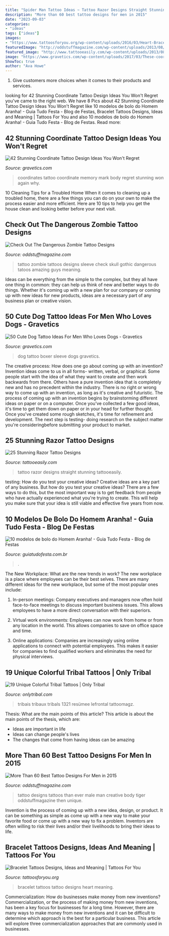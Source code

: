 ```yaml
---
title: "Spider Man Tattoo Ideas ~ Tattoo Razor Designs Straight Stunning Tattooeasily"
description: "More than 60 best tattoo designs for men in 2015"
date: "2023-09-03"
categories:
- "ideas"
tags: ["ideas"]
images:
- "https://www.tattoosforyou.org/wp-content/uploads/2016/03/Heart-Bracelet-Tattoo.jpg"
featuredImage: "http://oddstuffmagazine.com/wp-content/uploads/2013/08/zombie-tattoo-designs-7-535x800.jpg"
featured_image: "http://www.tattooeasily.com/wp-content/uploads/2013/08/razor-tattoo-14.jpg"
image: "https://www.gravetics.com/wp-content/uploads/2017/03/These-coordinates-are-large-and-they-go-the-extent-of-the-arm..jpg"
ShowToc: true
author: "Ava Howe"
---
```



1. Give customers more choices when it comes to their products and services.

	

		
looking for 42 Stunning Coordinate Tattoo Design Ideas You Won&#039;t Regret you've came to the right web. We have 8 Pics about 42 Stunning Coordinate Tattoo Design Ideas You Won&#039;t Regret like 10 modelos de bolo do Homem Aranha! - Guia Tudo Festa - Blog de Festas, Bracelet Tattoos Designs, Ideas and Meaning | Tattoos For You and also 10 modelos de bolo do Homem Aranha! - Guia Tudo Festa - Blog de Festas. Read more:
		
    
## 42 Stunning Coordinate Tattoo Design Ideas You Won&#039;t Regret

<img loading=lazy src="https://www.gravetics.com/wp-content/uploads/2017/03/These-coordinates-are-large-and-they-go-the-extent-of-the-arm..jpg" onerror="this.onerror=null;this.src='https://tse4.mm.bing.net/th?id=OIP.Yc0vozSyfqxtbQUNGuCqugHaJ4&amp;pid=15.1';" alt="42 Stunning Coordinate Tattoo Design Ideas You Won&#039;t Regret">

_Source: gravetics.com_

>coordinates tattoo coordinate memory mark body regret stunning won again why. 

	

10 Cleaning Tips for a Troubled Home
When it comes to cleaning up a troubled home, there are a few things you can do on your own to make the process easier and more efficient. Here are 10 tips to help you get the house clean and looking better before your next visit.

    
## Check Out The Dangerous Zombie Tattoo Designs

<img loading=lazy src="http://oddstuffmagazine.com/wp-content/uploads/2013/08/zombie-tattoo-designs-7-535x800.jpg" onerror="this.onerror=null;this.src='https://tse4.mm.bing.net/th?id=OIP.MuDlYGKzsB-3qapQ9IfngQHaLE&amp;pid=15.1';" alt="Check Out The Dangerous Zombie Tattoo Designs">

_Source: oddstuffmagazine.com_

>tattoo zombie tattoos designs sleeve check skull gothic dangerous tatoos amazing guys meaning. 

	

Ideas can be everything from the simple to the complex, but they all have one thing in common: they can help us think of new and better ways to do things. Whether it's coming up with a new plan for our company or coming up with new ideas for new products, ideas are a necessary part of any business plan or creative vision.

    
## 50 Cute Dog Tattoo Ideas For Men Who Loves Dogs - Gravetics

<img loading=lazy src="https://www.gravetics.com/wp-content/uploads/2017/06/Boxer-Dog-Tattoo-On-Sleeve.jpg" onerror="this.onerror=null;this.src='https://tse1.mm.bing.net/th?id=OIP.dH6Gn4vrgBXxbGHdalxu8wHaHa&amp;pid=15.1';" alt="50 Cute Dog Tattoo Ideas For Men Who Loves Dogs - Gravetics">

_Source: gravetics.com_

>dog tattoo boxer sleeve dogs gravetics. 

	

The creative process: How does one go about coming up with an invention?
Invention ideas come to us in all forms- written, verbal, or graphical. Some people start with the idea of what they want to create and then work backwards from there. Others have a pure invention idea that is completely new and has no precedent within the industry. There is no right or wrong way to come up with an invention, as long as it's creative and futuristic. The process of coming up with an invention begins by brainstorming different ideas on paper or on a computer. Once you've collected a few good ideas, it's time to get them down on paper or in your head for further thought. Once you've created some rough sketches, it's time for refinement and development. The next step is testing- doing research on the subject matter you're consideringbefore submitting your product to market.

    
## 25 Stunning Razor Tattoo Designs

<img loading=lazy src="http://www.tattooeasily.com/wp-content/uploads/2013/08/razor-tattoo-14.jpg" onerror="this.onerror=null;this.src='https://tse2.mm.bing.net/th?id=OIP.HDKcCUvfw1duQnPtbmGoUAHaJ6&amp;pid=15.1';" alt="25 Stunning Razor Tattoo Designs">

_Source: tattooeasily.com_

>tattoo razor designs straight stunning tattooeasily. 

	

testing: How do you test your creative ideas?
Creative ideas are a key part of any business. But how do you test your creative ideas? There are a few ways to do this, but the most important way is to get feedback from people who have actually experienced what you're trying to create. This will help you make sure that your idea is still viable and effective five years from now.

    
## 10 Modelos De Bolo Do Homem Aranha! - Guia Tudo Festa - Blog De Festas

<img loading=lazy src="https://1.bp.blogspot.com/-7xaXfJg1-qI/VSVl9af6FPI/AAAAAAAADoM/qpT8yDaUDAk/s1600/Spiderman-Cake-Pops.jpg" onerror="this.onerror=null;this.src='https://tse4.mm.bing.net/th?id=OIP.-3RGkQ1KduPi3q_CpfD9lgHaFj&amp;pid=15.1';" alt="10 modelos de bolo do Homem Aranha! - Guia Tudo Festa - Blog de Festas">

_Source: guiatudofesta.com.br_

>. 

	

The New Workplace: What are the new trends in work?
The new workplace is a place where employees can be their best selves. There are many different ideas for the new workplace, but some of the most popular ones include:
1. In-person meetings: Company executives and managers now often hold face-to-face meetings to discuss important business issues. This allows employees to have a more direct conversation with their superiors.

2. Virtual work environments: Employees can now work from home or from any location in the world. This allows companies to save on office space and time.

3. Online applications: Companies are increasingly using online applications to connect with potential employees. This makes it easier for companies to find qualified workers and eliminates the need for physical interviews.

    
## 19 Unique Colorful Tribal Tattoos | Only Tribal

<img loading=lazy src="https://www.onlytribal.com/wp-content/uploads/2015/10/Colorful-Tribal-Tattoos-for-Men1.jpg" onerror="this.onerror=null;this.src='https://tse2.mm.bing.net/th?id=OIP.8x1cPBllT6KoMiO65EvfNwHaJ7&amp;pid=15.1';" alt="19 Unique Colorful Tribal Tattoos | Only Tribal">

_Source: onlytribal.com_

>tribais tribaux tribals 1321 resümee lefrontal tattoomagz. 

	

Thesis: What are the main points of this article?
This article is about the main points of the thesis, which are: 
- Ideas are important in life
- Ideas can change people's lives
- The changes that come from having ideas can be amazing

    
## More Than 60 Best Tattoo Designs For Men In 2015

<img loading=lazy src="http://oddstuffmagazine.com/wp-content/uploads/2013/09/Best-tattoo-designs-for-Men-28-504x800.jpg" onerror="this.onerror=null;this.src='https://tse1.mm.bing.net/th?id=OIP.ubuyrPhYuy_oD-frMQuqXAHaLw&amp;pid=15.1';" alt="More Than 60 Best Tattoo Designs For Men in 2015">

_Source: oddstuffmagazine.com_

>tattoo designs tattoos than ever male man creative body tiger oddstuffmagazine then unique. 

	

Invention is the process of coming up with a new idea, design, or product. It can be something as simple as come up with a new way to make your favorite food or come up with a new way to fix a problem. Inventors are often willing to risk their lives and/or their livelihoods to bring their ideas to life.

    
## Bracelet Tattoos Designs, Ideas And Meaning | Tattoos For You

<img loading=lazy src="https://www.tattoosforyou.org/wp-content/uploads/2016/03/Heart-Bracelet-Tattoo.jpg" onerror="this.onerror=null;this.src='https://tse2.mm.bing.net/th?id=OIP.ptT5eeHNUQR-eGROyrPWOQHaJ3&amp;pid=15.1';" alt="Bracelet Tattoos Designs, Ideas and Meaning | Tattoos For You">

_Source: tattoosforyou.org_

>bracelet tattoos tattoo designs heart meaning. 

	

Commercialization: How do businesses make money from new inventions?
Commercialization, or the process of making money from new inventions, has been a key focus for businesses for a long time. However, there are many ways to make money from new inventions and it can be difficult to determine which approach is the best for a particular business. This article will explore three commercialization approaches that are commonly used in businesses.

